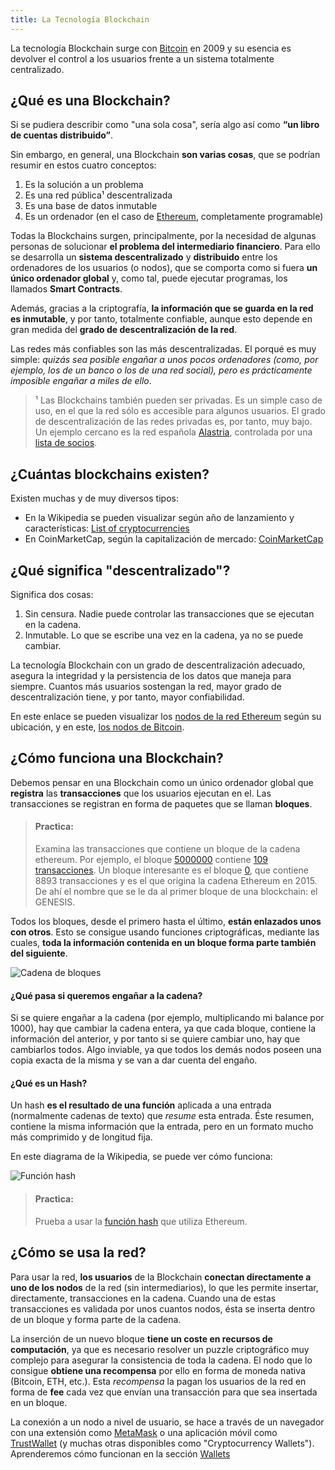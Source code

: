 ```yaml
---
title: La Tecnología Blockchain
---
```


La tecnología Blockchain surge con [Bitcoin](https://es.wikipedia.org/wiki/Historia_de_bitcoin) en 2009 y su esencia es devolver el control a los usuarios frente a un sistema totalmente centralizado.

## ¿Qué es una Blockchain?

Si se pudiera describir como "una sola cosa", sería algo así como **“un libro de cuentas distribuido”**.

Sin embargo, en general, una Blockchain **son varias cosas**, que se podrían resumir en estos cuatro conceptos:

1. Es la solución a un problema
2. Es una red pública¹ descentralizada
3. Es una base de datos inmutable
4. Es un ordenador (en el caso de [Ethereum](https://ethereum.org/), completamente programable)

Todas la Blockchains surgen, principalmente, por la necesidad de algunas personas de solucionar **el problema del intermediario financiero**. Para ello se desarrolla un **sistema descentralizado** y **distribuido** entre los ordenadores de los usuarios (o nodos), que se comporta como si fuera **un único ordenador global** y, como tal, puede ejecutar programas, los llamados **Smart Contracts**.

Además, gracias a la criptografía, **la información que se guarda en la red es inmutable**, y por tanto, totalmente confiable, aunque esto depende en gran medida del **grado de descentralización de la red**.

Las redes más confiables son las más descentralizadas. El porqué es muy simple: _quizás sea posible engañar a unos pocos ordenadores (como, por ejemplo, los de un banco o los de una red social), pero es prácticamente imposible engañar a miles de ello_.

> ¹ Las Blockchains también pueden ser privadas. Es un simple caso de uso, en el que la red sólo es accesible para algunos usuarios. El grado de descentralización de las redes privadas es, por tanto, muy bajo. Un ejemplo cercano es la red española [Alastria](https://alastria.io/), controlada por una [lista de socios](https://alastria.io/directorio-de-socios).

## ¿Cuántas blockchains existen?

Existen muchas y de muy diversos tipos:

* En la Wikipedia se pueden visualizar según año de lanzamiento y características: [List of cryptocurrencies](https://en.wikipedia.org/wiki/List_of_cryptocurrencies)
* En CoinMarketCap, según la capitalización de mercado: [CoinMarketCap](https://coinmarketcap.com/)

## ¿Qué significa "descentralizado"?

Significa dos cosas:

1. Sin censura. Nadie puede controlar las transacciones que se ejecutan en la cadena.
2. Inmutable. Lo que se escribe una vez en la cadena, ya no se puede cambiar.

La tecnología Blockchain con un grado de descentralización adecuado, asegura la integridad y la persistencia de los datos que maneja para siempre.
Cuantos más usuarios sostengan la red, mayor grado de descentralización tiene, y por tanto, mayor confiabilidad.

En este enlace se pueden visualizar los [nodos de la red Ethereum](https://ethernodes.org/countries) según su ubicación, y en este, [los nodos de Bitcoin](https://bitnodes.io/).


## ¿Cómo funciona una Blockchain?

Debemos pensar en una Blockchain como un único ordenador global que **registra** las **transacciones** que los usuarios ejecutan en el. Las transacciones se registran en forma de paquetes que se llaman **bloques**.

> #### **Practica:**
> Examina las transacciones que contiene un bloque de la cadena ethereum. Por ejemplo, el bloque [5000000](https://etherscan.io/block/5000000) contiene [109 transacciones](https://etherscan.io/txs?block=5000000).
> Un bloque interesante es el bloque [0](https://etherscan.io/block/0), que contiene 8893 transacciones y es el que origina la cadena Ethereum en 2015. De ahí el nombre que se le da al primer bloque de una blockchain: el GENESIS.

Todos los bloques, desde el primero hasta el último, **están enlazados unos con otros**. Esto se consigue usando funciones criptográficas, mediante las cuales, **toda la información contenida en un bloque forma parte también del siguiente**.

![Cadena de bloques](https://docs.google.com/drawings/u/0/d/1rGQthLcURJx2bMn08AQambX2SftvE4gbdadtRv5q6_8/export/jpeg?id=1rGQthLcURJx2bMn08AQambX2SftvE4gbdadtRv5q6_8&pageid=p)

#### ¿Qué pasa si queremos engañar a la cadena?

Si se quiere engañar a la cadena (por ejemplo, multiplicando mi balance por 1000), hay que cambiar la cadena entera, ya que cada bloque, contiene la información del anterior, y por tanto si se quiere cambiar uno, hay que cambiarlos todos. Algo inviable, ya que todos los demás nodos poseen una copia exacta de la misma y se van a dar cuenta del engaño.

#### ¿Qué es un Hash?

Un hash **es el resultado de una función** aplicada a una entrada (normalmente cadenas de texto) que _resume_ esta entrada. Éste resumen, contiene la misma información que la entrada, pero en un formato mucho más comprimido y de longitud fija.

En este diagrama de la Wikipedia, se puede ver cómo funciona:

![Función hash](https://upload.wikimedia.org/wikipedia/commons/thumb/1/1c/Hash_function2-es.svg/320px-Hash_function2-es.svg.png)

> #### **Practica:**
> Prueba a usar la [función hash](http://emn178.github.io/online-tools/keccak_256.html) que utiliza Ethereum.

## ¿Cómo se usa la red?

Para usar la red, **los usuarios** de la Blockchain **conectan directamente a uno de los nodos** de la red (sin intermediarios), lo que les permite insertar, directamente, transacciones en la cadena. Cuando una de estas transacciones es validada por unos cuantos nodos, ésta se inserta dentro de un bloque y forma parte de la cadena.

La inserción de un nuevo bloque **tiene un coste en recursos de computación**, ya que es necesario resolver un puzzle criptográfico muy complejo para asegurar la consistencia de toda la cadena. El nodo que lo consigue **obtiene una recompensa** por ello en forma de moneda nativa (Bitcoin, ETH, etc.). Esta _recompensa_ la pagan los usuarios de la red en forma de **fee** cada vez que envían una transacción para que sea insertada en un bloque.

La conexión a un nodo a nivel de usuario, se hace a través de un navegador con una extensión como [MetaMask](https://metamask.io/) o una aplicación móvil como [TrustWallet](https://trustwallet.com/) (y muchas otras disponibles como "Cryptocurrency Wallets"). Aprenderemos cómo funcionan en la sección [Wallets](/helysia-token-doc/docs/wallets)
